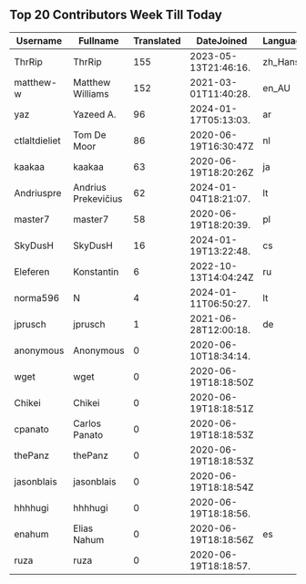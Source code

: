 ## Top 20 Contributors Week Till Today ##
|Username|Fullname|Translated|DateJoined|Language|
|--------|--------|----------|----------|-------|
|ThrRip|ThrRip|155|2023-05-13T21:46:16.|zh_Hans|
|matthew-w|Matthew Williams|152|2021-03-01T11:40:28.|en_AU|
|yaz|Yazeed A.|96|2024-01-17T05:13:03.|ar|
|ctlaltdieliet|Tom De Moor|86|2020-06-19T16:30:47Z|nl|
|kaakaa|kaakaa|63|2020-06-19T18:20:26Z|ja|
|Andriuspre|Andrius Prekevičius|62|2024-01-04T18:21:07.|lt|
|master7|master7|58|2020-06-19T18:20:39.|pl|
|SkyDusH|SkyDusH|16|2024-01-19T13:22:48.|cs|
|Eleferen|Konstantin|6|2022-10-13T14:04:24Z|ru|
|norma596|N|4|2024-01-11T06:50:27.|lt|
|jprusch|jprusch|1|2021-06-28T12:00:18.|de|
|anonymous|Anonymous|0|2020-06-10T18:34:14.||
|wget|wget|0|2020-06-19T18:18:50Z||
|Chikei|Chikei|0|2020-06-19T18:18:51Z||
|cpanato|Carlos Panato|0|2020-06-19T18:18:53Z||
|thePanz|thePanz|0|2020-06-19T18:18:53Z||
|jasonblais|jasonblais|0|2020-06-19T18:18:54Z||
|hhhhugi|hhhhugi|0|2020-06-19T18:18:56.||
|enahum|Elias  Nahum|0|2020-06-19T18:18:56Z|es|
|ruza|ruza|0|2020-06-19T18:18:57.||
